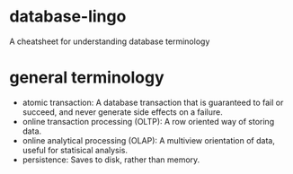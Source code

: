 # database-lingo
A cheatsheet for understanding database terminology

# general terminology
- atomic transaction: A database transaction that is guaranteed to fail or succeed, and never generate side effects on a failure.
- online transaction processing (OLTP): A row oriented way of storing data.
- online analytical processing (OLAP): A multiview orientation of data, useful for statisical analysis.
- persistence: Saves to disk, rather than memory.
